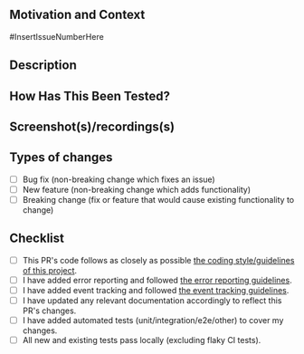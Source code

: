 <!-- Provide a general summary of your changes in the title above. -->

## Motivation and Context

<!-- Why is this change required? What problem does it solve? -->
<!-- If it fixes an open issue, please link to the issue here. -->

#InsertIssueNumberHere

## Description

<!-- Describe your technical changes in detail. -->

## How Has This Been Tested?

<!-- Please describe in detail how you tested your changes. -->
<!-- Did you test the changes locally, in a PR environment, or somewhere else? -->
<!-- Were unit/integration/e2e/other tests added? If not, why? -->
<!-- Also describe how one or more persons giving a code review can verify your changes. -->

## Screenshot(s)/recordings(s)

<!-- If applicable, add screenshots or gifs to help demonstrate the changes. -->
<!-- If not applicable, remove this screenshots section before creating the PR. -->

## Types of changes

<!-- What types of changes does your code introduce? Put an `x` in all the boxes that apply: -->

- [ ] Bug fix (non-breaking change which fixes an issue)
- [ ] New feature (non-breaking change which adds functionality)
- [ ] Breaking change (fix or feature that would cause existing functionality to change)

## Checklist

<!-- Go over all the following points, and put an `x` in all the boxes that apply. -->
<!-- If you're unsure about any of these, don't hesitate to ask. We're here to help! -->

- [ ] This PR's code follows as closely as possible [the coding style/guidelines of this project](???).
- [ ] I have added error reporting and followed [the error reporting guidelines](???).
- [ ] I have added event tracking and followed [the event tracking guidelines](???).
- [ ] I have updated any relevant documentation accordingly to reflect this PR's changes.
- [ ] I have added automated tests (unit/integration/e2e/other) to cover my changes.
- [ ] All new and existing tests pass locally (excluding flaky CI tests).
<!-- It's up to the discretion of the code reviewer(s) whether or not all of these must be checked before approval. -->

